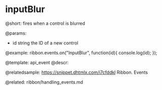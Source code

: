 inputBlur
=============

@short:
fires when a control is blurred

@params:
- id 		string		the ID of a new control


@example:
ribbon.events.on("InputBlur", function(id){
    console.log(id);
});


@template: api_event
@descr:

@relatedsample: https://snippet.dhtmlx.com/i7cfddkl	Ribbon. Events

@related: ribbon/handling_events.md